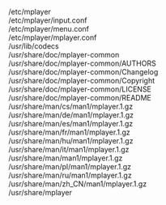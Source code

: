 /etc/mplayer  
/etc/mplayer/input.conf  
/etc/mplayer/menu.conf  
/etc/mplayer/mplayer.conf  
/usr/lib/codecs  
/usr/share/doc/mplayer-common  
/usr/share/doc/mplayer-common/AUTHORS  
/usr/share/doc/mplayer-common/Changelog  
/usr/share/doc/mplayer-common/Copyright  
/usr/share/doc/mplayer-common/LICENSE  
/usr/share/doc/mplayer-common/README  
/usr/share/man/cs/man1/mplayer.1.gz  
/usr/share/man/de/man1/mplayer.1.gz  
/usr/share/man/es/man1/mplayer.1.gz  
/usr/share/man/fr/man1/mplayer.1.gz  
/usr/share/man/hu/man1/mplayer.1.gz  
/usr/share/man/it/man1/mplayer.1.gz  
/usr/share/man/man1/mplayer.1.gz  
/usr/share/man/pl/man1/mplayer.1.gz  
/usr/share/man/ru/man1/mplayer.1.gz  
/usr/share/man/zh\_CN/man1/mplayer.1.gz  
/usr/share/mplayer  
